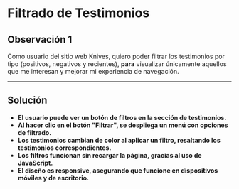 # Filtrado de Testimonios

## Observación 1

Como usuario del sitio web Knives, quiero poder filtrar los testimonios por tipo (positivos, negativos y recientes), **para** visualizar únicamente aquellos que me interesan y mejorar mi experiencia de navegación.

---

## Solución

- **El usuario puede ver un botón de filtros en la sección de testimonios.**
- **Al hacer clic en el botón "Filtrar", se despliega un menú con opciones de filtrado.**
- **Los testimonios cambian de color al aplicar un filtro, resaltando los testimonios correspondientes.**
- **Los filtros funcionan sin recargar la página, gracias al uso de JavaScript.**
- **El diseño es responsive, asegurando que funcione en dispositivos móviles y de escritorio.**
